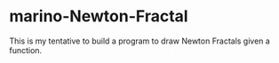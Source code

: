 # marino-Newton-Fractal
This is my tentative to build a program to draw Newton Fractals given a function.

